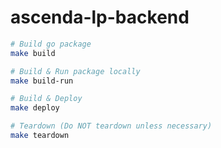 # ascenda-lp-backend

```sh
# Build go package
make build

# Build & Run package locally
make build-run

# Build & Deploy
make deploy

# Teardown (Do NOT teardown unless necessary)
make teardown
```
